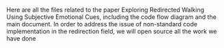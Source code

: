 Here are all the files related to the paper Exploring Redirected Walking Using Subjective Emotional Cues, including the code flow diagram and the main document. In order to address the issue of non-standard code implementation in the redirection field, we will open source all the work we have done  
